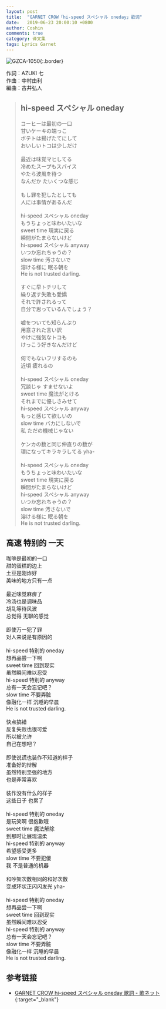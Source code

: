 ```yaml
---
layout: post
title:  "GARNET CROW「hi-speed スペシャル oneday」歌词"
date:   2019-06-23 20:00:10 +0800
author: Coshin
comments: true
category: 译文集
tags: Lyrics Garnet
---
```

![GZCA-1050](https://ganekuro.github.io/images/discography/single/GZCA-1050.jpg){:.border}

作詞：AZUKI 七<br>
作曲：中村由利<br>
編曲：古井弘人

<blockquote class="original">
  <h2>hi-speed スペシャル oneday</h2>
  <p>
    コーヒーは最初の一口<br>
    甘いケーキの端っこ<br>
    ポテトは揚げたてにして<br>
    おいしいトコは少しだけ<br>
    <br>
    最近は味覚マヒしてる<br>
    冷めたスープもスパイス<br>
    やたら波風を待つ<br>
    なんだか たいくつな感じ<br>
    <br>
    もし罪を犯したとしても<br>
    人には事情があるんだ<br>
    <br>
    hi-speed スペシャル oneday<br>
    もうちょっと味わいたいな<br>
    sweet time 現実に戻る<br>
    瞬間がたまらないけど<br>
    hi-speed スペシャル anyway<br>
    いつか忘れちゃうの？<br>
    slow time 汚さないで<br>
    溶ける様に 眠る朝を<br>
    He is not trusted darling.<br>
    <br>
    すぐに早トチリして<br>
    繰り返す失敗も愛嬌<br>
    それで許されるって<br>
    自分で思っているんでしょう？<br>
    <br>
    嘘をついても知らんぷり<br>
    用意された言い訳<br>
    やけに強気なトコも<br>
    けっこう好きなんだけど<br>
    <br>
    何でもないフリするのも<br>
    近頃 疲れるの<br>
    <br>
    hi-speed スペシャル oneday<br>
    冗談じゃ すませないよ<br>
    sweet time 魔法がとける<br>
    それまでに優しさみせて<br>
    hi-speed スペシャル anyway<br>
    もっと感じて欲しいの<br>
    slow time バカにしないで<br>
    私 ただの機械じゃない<br>
    <br>
    ケンカの数と同じ仲直りの数が<br>
    環になってキラキラしてる yha-<br>
    <br>
    hi-speed スペシャル oneday<br>
    もうちょっと味わいたいな<br>
    sweet time 現実に戻る<br>
    瞬間がたまらないけど<br>
    hi-speed スペシャル anyway<br>
    いつか忘れちゃうの？<br>
    slow time 汚さないで<br>
    溶ける様に 眠る朝を<br>
    He is not trusted darling.
  </p>
</blockquote>

<div class="translation">
  <h2>高速 特别的 一天</h2>
  <p>
    咖啡是最初的一口<br>
    甜的蛋糕的边上<br>
    土豆是刚炸好<br>
    美味的地方只有一点<br>
    <br>
    最近味觉麻痹了<br>
    冷汤也是调味品<br>
    胡乱等待风波<br>
    总觉得 无聊的感觉<br>
    <br>
    即使万一犯了罪<br>
    对人来说是有原因的<br>
    <br>
    hi-speed 特别的 oneday<br>
    想再品尝一下啊<br>
    sweet time 回到现实<br>
    虽然瞬间难以忍受<br>
    hi-speed 特别的 anyway<br>
    总有一天会忘记吧？<br>
    slow time 不要弄脏<br>
    像融化一样 沉睡的早晨<br>
    He is not trusted darling.<br>
    <br>
    快点搞错<br>
    反复失败也很可爱<br>
    所以被允许<br>
    自己在想吧？<br>
    <br>
    即使说谎也装作不知道的样子<br>
    准备好的辩解<br>
    虽然特别坚强的地方<br>
    也是非常喜欢<br>
    <br>
    装作没有什么的样子<br>
    这些日子 也累了<br>
    <br>
    hi-speed 特别的 oneday<br>
    是玩笑啊 很抱歉哦<br>
    sweet time 魔法解除<br>
    到那时让展现温柔<br>
    hi-speed 特别的 anyway<br>
    希望感受更多<br>
    slow time 不要犯傻<br>
    我 不是普通的机器<br>
    <br>
    和吵架次数相同的和好次数<br>
    变成环状正闪闪发光 yha-<br>
    <br>
    hi-speed 特别的 oneday<br>
    想再品尝一下啊<br>
    sweet time 回到现实<br>
    虽然瞬间难以忍受<br>
    hi-speed 特别的 anyway<br>
    总有一天会忘记吧？<br>
    slow time 不要弄脏<br>
    像融化一样 沉睡的早晨<br>
    He is not trusted darling.
  </p>
</div>

## 参考链接

* [GARNET CROW hi-speed スペシャル oneday 歌詞 - 歌ネット](https://www.uta-net.com/song/20133/){:target="_blank"}
